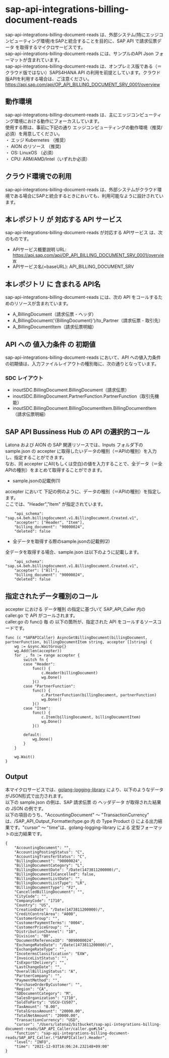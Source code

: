 # sap-api-integrations-billing-document-reads 
sap-api-integrations-billing-document-reads は、外部システム(特にエッジコンピューティング環境)をSAPと統合することを目的に、SAP API で請求伝票データ を取得するマイクロサービスです。    
sap-api-integrations-billing-document-reads には、サンプルのAPI Json フォーマットが含まれています。   
sap-api-integrations-billing-document-reads は、オンプレミス版である（＝クラウド版ではない）SAPS4HANA API の利用を前提としています。クラウド版APIを利用する場合は、ご注意ください。   
https://api.sap.com/api/OP_API_BILLING_DOCUMENT_SRV_0001/overview

## 動作環境  
sap-api-integrations-billing-document-reads は、主にエッジコンピューティング環境における動作にフォーカスしています。  
使用する際は、事前に下記の通り エッジコンピューティングの動作環境（推奨/必須）を用意してください。  
・ エッジ Kubernetes （推奨）    
・ AION のリソース （推奨)    
・ OS: LinuxOS （必須）    
・ CPU: ARM/AMD/Intel（いずれか必須）    

## クラウド環境での利用
sap-api-integrations-billing-document-reads は、外部システムがクラウド環境である場合にSAPと統合するときにおいても、利用可能なように設計されています。  

## 本レポジトリ が 対応する API サービス
sap-api-integrations-billing-document-reads が対応する APIサービス は、次のものです。

* APIサービス概要説明 URL: https://api.sap.com/api/OP_API_BILLING_DOCUMENT_SRV_0001/overview  
* APIサービス名(=baseURL): API_BILLING_DOCUMENT_SRV

## 本レポジトリ に 含まれる API名
sap-api-integrations-billing-document-reads には、次の API をコールするためのリソースが含まれています。  

* A_BillingDocument（請求伝票 - ヘッダ）
* A_BillingDocument('{BillingDocument}')/to_Partner（請求伝票 - 取引先）
* A_BillingDocumentItem（請求伝票明細）

## API への 値入力条件 の 初期値
sap-api-integrations-billing-document-reads において、API への値入力条件の初期値は、入力ファイルレイアウトの種別毎に、次の通りとなっています。  

### SDC レイアウト

* inoutSDC.BillingDocument.BillingDocument（請求伝票）
* inoutSDC.BillingDocument.PartnerFunction.PartnerFunction（取引先機能）
* inoutSDC.BillingDocument.BillingDocumentItem.BillingDocumentItem（請求伝票明細）

## SAP API Bussiness Hub の API の選択的コール

Latona および AION の SAP 関連リソースでは、Inputs フォルダ下の sample.json の accepter に取得したいデータの種別（＝APIの種別）を入力し、指定することができます。  
なお、同 accepter にAll(もしくは空白)の値を入力することで、全データ（＝全APIの種別）をまとめて取得することができます。  

* sample.jsonの記載例(1)  

accepter において 下記の例のように、データの種別（＝APIの種別）を指定します。  
ここでは、"Header","Item" が指定されています。    
  
```
	"api_schema": "sap.s4.beh.billingdocument.v1.BillingDocument.Created.v1",
	"accepter": ["Header", "Item"],	
	"billing_document": "90000024",
	"deleted": false
```
  
* 全データを取得する際のsample.jsonの記載例(2)  

全データを取得する場合、sample.json は以下のように記載します。  

```
	"api_schema": "sap.s4.beh.billingdocument.v1.BillingDocument.Created.v1",
	"accepter": ["All"],	
	"billing_document": "90000024",
	"deleted": false
```

## 指定されたデータ種別のコール

accepter における データ種別 の指定に基づいて SAP_API_Caller 内の caller.go で API がコールされます。  
caller.go の func() 毎 の 以下の箇所が、指定された API をコールするソースコードです。  

```
func (c *SAPAPICaller) AsyncGetBillingDocument(billingDocument, partnerFunction, billingDocumentItem string, accepter []string) {
	wg := &sync.WaitGroup{}
	wg.Add(len(accepter))
	for _, fn := range accepter {
		switch fn {
		case "Header":
			func() {
				c.Header(billingDocument)
				wg.Done()
			}()
		case "PartnerFunction":
			func() {
				c.PartnerFunction(billingDocument, partnerFunction)
				wg.Done()
			}()
		case "Item":
			func() {
				c.Item(billingDocument, billingDocumentItem)
				wg.Done()
			}()

		default:
			wg.Done()
		}
	}

	wg.Wait()
}
```

## Output  
本マイクロサービスでは、[golang-logging-library](https://github.com/latonaio/golang-logging-library) により、以下のようなデータがJSON形式で出力されます。  
以下の sample.json の例は、SAP 請求伝票 の ヘッダデータ が取得された結果の JSON の例です。  
以下の項目のうち、"AccountingDocument" ～ "TransactionCurrency" は、/SAP_API_Output_Formatter/type.go 内 の Type Product {} による出力結果です。"cursor" ～ "time"は、golang-logging-library による 定型フォーマットの出力結果です。  

```
{
	"AccountingDocument": "",
	"AccountingPostingStatus": "C",
	"AccountingTransferStatus": "C",
	"BillingDocument": "90000024",
	"BillingDocumentCategory": "L",
	"BillingDocumentDate": "/Date(1473811200000)/",
	"BillingDocumentIsCancelled": false,
	"BillingDocumentListDate": "",
	"BillingDocumentListType": "LR",
	"BillingDocumentType": "F2",
	"CancelledBillingDocument": "",
	"CityCode": "",
	"CompanyCode": "1710",
	"Country": "US",
	"CreationDate": "/Date(1473811200000)/",
	"CreditControlArea": "A000",
	"CustomerGroup": "",
	"CustomerPaymentTerms": "0004",
	"CustomerPriceGroup": "",
	"DistributionChannel": "10",
	"Division": "00",
	"DocumentReferenceID": "0090000024",
	"ExchangeRateDate": "/Date(1473811200000)/",
	"ExchangeRateType": "",
	"IncotermsClassification": "EXW",
	"InvoiceListStatus": "",
	"IsExportDelivery": "",
	"LastChangeDate": "",
	"OverallBillingStatus": "A",
	"PartnerCompany": "",
	"PaymentMethod": "",
	"PurchaseOrderByCustomer": "",
	"Region": "CA",
	"SDDocumentCategory": "M",
	"SalesOrganization": "1710",
	"SoldToParty": "USCU-CUS07",
	"TaxAmount": "0.00",
	"TotalGrossAmount": "20000.00",
	"TotalNetAmount": "20000.00",
	"TransactionCurrency": "USD",
	"cursor": "/Users/latona2/bitbucket/sap-api-integrations-billing-document-reads/SAP_API_Caller/caller.go#L54",
	"function": "sap-api-integrations-billing-document-reads/SAP_API_Caller.(*SAPAPICaller).Header",
	"level": "INFO",
	"time": "2021-12-03T16:06:24.232148+09:00"
}
```